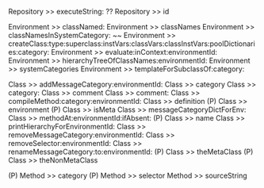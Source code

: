Repository >> executeString:
?? Repository >> id


Environment >> classNamed:
Environment >> classNames
Environment >> classNamesInSystemCategory:
~~ Environment >> createClass:type:superclass:instVars:classVars:classInstVars:poolDictionaries:category:
Environment >> evaluate:inContext:environmentId:
Environment >> hierarchyTreeOfClassNames:environmentId:
Environment >> systemCategories
Environment >> templateForSubclassOf:category:


Class >> addMessageCategory:environmentId:
Class >> category
Class >> category:
Class >> comment
Class >> comment:
Class >> compileMethod:category:environmentId:
Class >> definition
(P) Class >> environment
(P) Class >> isMeta
Class >> messageCategoryDictForEnv:
Class >> methodAt:environmentId:ifAbsent:
(P) Class >> name
Class >> printHierarchyForEnvironmentId:
Class >> removeMessageCategory:environmentId:
Class >> removeSelector:environmentId:
Class >> renameMessageCategory:to:environmentId:
(P) Class >> theMetaClass
(P) Class >> theNonMetaClass


(P) Method >> category
(P) Method >> selector
Method >> sourceString
